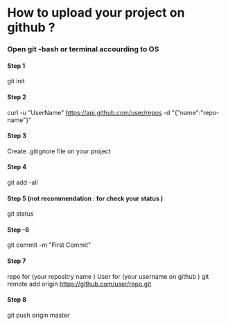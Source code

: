 # How to upload your project on github ?

### Open git -bash or terminal accourding to OS

#### Step 1

git init 

#### Step 2

curl -u "UserName" https://api.github.com/user/repos -d "{\"name\":\"repo-name\"}"

#### Step 3 

Create .gitignore file on your project 

#### Step 4

git add -all

#### Step 5 (not recommendation : for check your status  )

git status 

#### Step -6

git commit -m "First Commit"



#### Step 7 
repo for (your repositry name )
User for (your username on github )
git remote add origin https://github.com/user/repo.git


#### Step 8 

git push origin master
 



